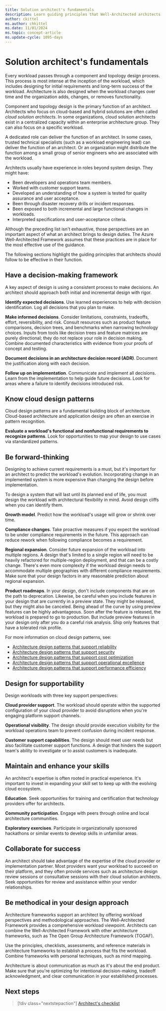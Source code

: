 ```yaml
---
title: Solution architect's fundamentals
description: Learn guiding principles that Well-Architected architects should follow to be effective in their function.
author: ckittel
ms.author: chkittel
ms.date: 11/01/2024
ms.topic: concept-article
ms.update-cycle: 1095-days
---
```


# Solution architect's fundamentals

Every workload passes through a component and topology design process. This process is most intense at the inception of the workload, which includes designing for initial requirements and long-term success of the workload. Architecture is also designed when the workload changes over time and the organization adds, changes, or removes functionality.

Component and topology design is the primary function of an architect. Architects who focus on cloud-based and hybrid solutions are often called *cloud solution architects*. In some organizations, cloud solution architects exist in a centralized capacity within an enterprise architecture group. They can also focus on a specific workload.

A dedicated role can deliver the function of an architect. In some cases, trusted technical specialists (such as a workload engineering lead) can deliver the function of an architect. Or an organization might distribute the function among a small group of senior engineers who are associated with the workload.

Architects usually have experience in roles beyond system design. They might have:

- Been developers and operations team members.
- Worked with customer support teams.
- Developed an understanding of how a system is tested for quality assurance and user acceptance.
- Been through disaster recovery drills or incident responses.
- Been exposed to both incremental and large functional changes in workloads.
- Interpreted specifications and user-acceptance criteria.

Although the preceding list isn't exhaustive, those perspectives are an important aspect of what an architect brings to design duties. The Azure Well-Architected Framework assumes that these practices are in place for the most effective use of the guidance.

The following sections highlight the guiding principles that architects should follow to be effective in their function.

## Have a decision-making framework

A key aspect of design is using a consistent process to make decisions. An architect should approach both initial and incremental design with rigor.

**Identify expected decisions**. Use learned experiences to help with decision identification. Log all decisions that you plan to make.

**Make informed decisions**. Consider limitations, constraints, tradeoffs, effort, reversibility, and risk. Consult resources such as product feature comparisons, decision trees, and benchmarks when narrowing technology choices. Inputs from tools like decision trees and feature matrices are purely directional; they do not replace your role in decision making. Combine documented characteristics with evidence from your proofs of concept and testing.

**Document decisions in an architecture decision record (ADR)**. Document the justification along with each decision.

**Follow up on implementation**. Communicate and implement all decisions. Learn from the implementation to help guide future decisions. Look for areas where a failure to identify decisions introduced risk.

## Know cloud design patterns

Cloud design patterns are a fundamental building block of architecture. Cloud-based architecture and application design are often an exercise in pattern recognition.

**Evaluate a workload's functional and nonfunctional requirements to recognize patterns**. Look for opportunities to map your design to use cases via standardized patterns.

## Be forward-thinking

Designing to achieve current requirements is a must, but it's important for an architect to predict the workload's evolution. Incorporating change in an implemented system is more expensive than changing the design before implementation.

To design a system that will last until its planned end of life, you must design the workload with architectural flexibility in mind. Avoid design cliffs when you can identify them.

**Growth model**. Predict how the workload's usage will grow or shrink over time.

**Compliance changes**. Take proactive measures if you expect the workload to be under compliance requirements in the future. This approach can reduce rework when following compliance becomes a requirement.

**Regional expansion**. Consider future expansion of the workload into multiple regions. A design that's limited to a single region will need to be heavily refactored for multiple-region deployment, and that can be a costly change. There's even more complexity if the workload design needs to accommodate multiple geographies with different compliance requirements. Make sure that your design factors in any reasonable prediction about regional expansion.

**Product roadmaps**. In your design, don't include components that are on the path to deprecation. Likewise, be careful when you include features in your design that are currently in a preview state. They might be released, but they might also be canceled. Being ahead of the curve by using preview features can be highly advantageous. Soon after the feature is released, the workload is prepared to go to production. But include preview features in your design only after you do a careful risk analysis. Ship only features that have a tolerated risk profile.

For more information on cloud design patterns, see:

- [Architecture design patterns that support reliability](../reliability/design-patterns.md)
- [Architecture design patterns that support security](../security/design-patterns.md)
- [Architecture design patterns that support cost optimization](../cost-optimization/design-patterns.md)
- [Architecture design patterns that support operational excellence](../operational-excellence/design-patterns.md)
- [Architecture design patterns that support performance efficiency](../performance-efficiency/design-patterns.md)

## Design for supportability

Design workloads with three key support perspectives:

**Cloud provider support**. The workload should operate within the supported configuration of your cloud provider to avoid disruptions when you're engaging platform support channels.

**Operational visibility**. The design should provide execution visibility for the workload operations team to prevent confusion during incident response.

**Customer support capabilities**. The design should meet user needs but also facilitate customer support functions. A design that hinders the support team's ability to investigate or to assist customers is inadequate.

## Maintain and enhance your skills

An architect's expertise is often rooted in practical experience. It's important to invest in expanding your skill set to keep up with the evolving cloud ecosystem.

**Education**. Seek opportunities for training and certification that technology providers offer for architects.

**Community participation**. Engage with peers through online and local architecture communities.

**Exploratory exercises**. Participate in organizationally sponsored hackathons or similar events to develop skills in unfamiliar areas.

## Collaborate for success

An architect should take advantage of the expertise of the cloud provider or implementation partner. Most  providers want your workload to succeed on their platform, and they often provide services such as architecture design review sessions or consultative sessions with their cloud solution architects. Seek opportunities for review and assistance within your vendor relationships.

## Be methodical in your design approach

Architecture frameworks support an architect by offering workload perspectives and methodological approaches. The Well-Architected Framework provides a comprehensive workload viewpoint. Architects can combine the Well-Architected Framework with other architecture frameworks, such as The Open Group Architecture Framework (TOGAF).

Use the principles, checklists, assessments, and reference materials in architecture frameworks to establish a process that fits the workload. Combine frameworks with personal techniques, such as mind mapping.

Architecture is about communication as much as it's about the end product. Make sure that you're optimizing for intentional decision-making, tradeoff acknowledgment, and clear communication in your established processes.

## Next steps

> [!div class="nextstepaction"]
> [Architect's checklist](checklist.md)

